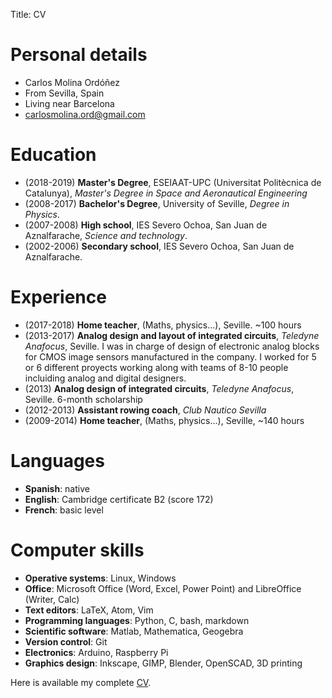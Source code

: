 Title: CV

# Personal details
* Carlos Molina Ordóñez
* From Sevilla, Spain
* Living near Barcelona
* carlosmolina.ord@gmail.com

# Education

* (2018-2019) **Master's Degree**, ESEIAAT-UPC (Universitat Politècnica de Catalunya), *Master's Degree in Space and Aeronautical Engineering*
* (2008-2017) **Bachelor's Degree**, University of Seville, *Degree in Physics*.
* (2007-2008) **High school**, IES Severo Ochoa, San Juan de Aznalfarache, *Science and technology*.
* (2002-2006) **Secondary school**, IES Severo Ochoa, San Juan de Aznalfarache.

# Experience
* (2017-2018) **Home teacher**, (Maths, physics...), Seville. ~100 hours
* (2013-2017) **Analog design and layout of integrated circuits**, *Teledyne Anafocus*, Seville.
I was in charge of design of electronic analog blocks for CMOS image sensors manufactured
in the company. I worked for 5 or 6 different proyects working along with teams
of 8-10 people incluiding analog and digital designers.
* (2013) **Analog design of integrated circuits**, *Teledyne Anafocus*, Seville.
6-month scholarship
* (2012-2013) **Assistant rowing coach**, *Club Nautico Sevilla*
* (2009-2014) **Home teacher**, (Maths, physics...), Seville, ~140 hours

# Languages
* **Spanish**: native
* **English**: Cambridge certificate B2 (score 172)
* **French**: basic level

# Computer skills
* **Operative systems**: Linux, Windows
* **Office**: Microsoft Office (Word, Excel, Power Point) and LibreOffice (Writer, Calc)
* **Text editors**: LaTeX, Atom, Vim
* **Programming languages**: Python, C, bash, markdown
* **Scientific software**: Matlab, Mathematica, Geogebra
* **Version control**: Git
* **Electronics**: Arduino, Raspberry Pi
* **Graphics design**: Inkscape, GIMP, Blender, OpenSCAD, 3D printing

Here is available my complete [CV]({static}/pdf/cv.pdf).
